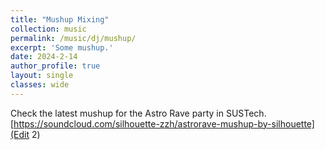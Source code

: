 ```yaml
---
title: "Mushup Mixing"
collection: music
permalink: /music/dj/mushup/
excerpt: 'Some mushup.'
date: 2024-2-14
author_profile: true
layout: single
classes: wide
---
```


Check the latest mushup for the Astro Rave party in SUSTech.  
[https://soundcloud.com/silhouette-zzh/astrorave-mushup-by-silhouette](Edit 2)



